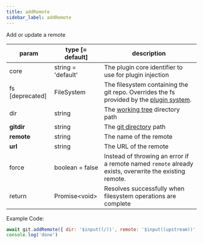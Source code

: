 ```yaml
---
title: addRemote
sidebar_label: addRemote
---
```


Add or update a remote

| param           | type [= default]   | description                                                                                               |
| --------------- | ------------------ | --------------------------------------------------------------------------------------------------------- |
| core            | string = 'default' | The plugin core identifier to use for plugin injection                                                    |
| fs [deprecated] | FileSystem         | The filesystem containing the git repo. Overrides the fs provided by the [plugin system](./plugin_fs.md). |
| dir             | string             | The [working tree](dir-vs-gitdir.md) directory path                                                       |
| **gitdir**      | string             | The [git directory](dir-vs-gitdir.md) path                                                                |
| **remote**      | string             | The name of the remote                                                                                    |
| **url**         | string             | The URL of the remote                                                                                     |
| force           | boolean = false    | Instead of throwing an error if a remote named `remote` already exists, overwrite the existing remote.    |
| return          | Promise\<void\>    | Resolves successfully when filesystem operations are complete                                             |

Example Code:

```js live
await git.addRemote({ dir: '$input((/))', remote: '$input((upstream))', url: '$input((https://github.com/isomorphic-git/isomorphic-git))' })
console.log('done')
```
